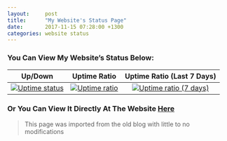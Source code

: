 ```yaml
---
layout:     post
title:      "My Website's Status Page"
date:       2017-11-15 07:28:00 +1300
categories: website status
---
```


### You Can View My Website’s Status Below:
|Up/Down|Uptime Ratio|Uptime Ratio (Last 7 Days)|
|:-----:|:----------:|:------------------------:|
|[![Uptime status](https://img.shields.io/uptimerobot/status/m778918918-3e92c097147760ee39d02d36.svg?style=for-the-badge)](https://status-richiebendall.ml/)|[![Uptime ratio](https://img.shields.io/uptimerobot/ratio/m778918918-3e92c097147760ee39d02d36.svg?style=for-the-badge)](https://status-richiebendall.ml/)|[![Uptime ratio (7 days)](https://img.shields.io/uptimerobot/ratio/7/m778918918-3e92c097147760ee39d02d36.svg?style=for-the-badge)](https://status-richiebendall.ml/)|

### Or You Can View It Directly At The Website [Here](https://status.richie-bendall.ml/)

> This page was imported from the old blog with little to no modifications
